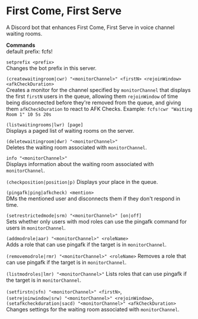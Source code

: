 First Come, First Serve
===

A Discord bot that enhances First Come, First Serve in voice channel waiting rooms. 

**__Commands__**  
default prefix: fcfs!

`setprefix <prefix>`  
Changes the bot prefix in this server.

`(createwaitingroom|cwr) "<monitorChannel>" <firstN> <rejoinWindow> <afkCheckDuration>`  
Creates a monitor for the channel specified by `monitorChannel` that displays the first `firstN` users in the queue, allowing them `rejoinWindow` of time being disconnected before they\'re removed from the queue, and giving them `afkCheckDuration` to react to AFK Checks.
Example: `fcfs!cwr "Waiting Room 1" 10 5s 20s`

`(listwaitingrooms|lwr) [page]`  
Displays a paged list of waiting rooms on the server.

`(deletewaitingroom|dwr) "<monitorChannel>"`  
Deletes the waiting room associated with `monitorChannel`.

`info "<monitorChannel>"`  
Displays information about the waiting room associated with `monitorChannel`.

`(checkposition|position|p)`
Displays your place in the queue.

`(pingafk|ping|afkcheck) <mention>`  
DMs the mentioned user and disconnects them if they don\'t respond in time.

`(setrestrictedmode|srm) "<monitorChannel>" [on|off]`  
Sets whether only users with mod roles can use the pingafk command for users in `monitorChannel`.

`(addmodrole|aar) "<monitorChannel>" <roleName>`  
Adds a role that can use pingafk if the target is in `monitorChannel`.

`(removemodrole|rmr) "<monitorChannel>" <roleName>`
Removes a role that can use pingafk if the target is in `monitorChannel`.

`(listmodroles|lmr) "<monitorChannel>"`
Lists roles that can use pingafk if the target is in `monitorChannel`.

`(setfirstn|sfn) "<monitorChannel>" <firstN>`,  
`(setrejoinwindow|srw) "<monitorChannel>" <rejoinWindow>`,  
`(setafkcheckduration|sacd) "<monitorChannel>" <afkCheckDuration>`  
Changes settings for the waiting room associated with `monitorChannel`.